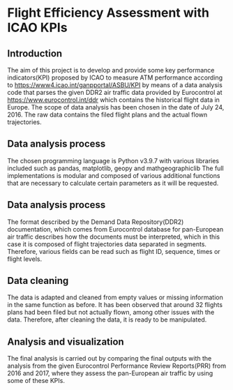 # Flight Efficiency Assessment with ICAO KPIs

## Introduction
The aim of this project is to develop and provide some key performance indicators(KPI) proposed
by ICAO to measure ATM performance according to https://www4.icao.int/ganpportal/ASBU/KPI by means of a data analysis code that parses the given DDR2 air traffic data provided by Eurocontrol at https://www.eurocontrol.int/ddr which contains the historical flight data in Europe. The scope of data analysis has been chosen in the date of July 24, 2016. The raw data contains the filed flight plans and the actual flown trajectories.

## Data analysis process
The chosen programming language is Python v3.9.7 with various libraries included such as pandas, matplotlib, geopy and mathgeographiclib The full implementations is modular and composed of various additional functions that are necessary to calculate certain parameters as it will be requested.

## Data analysis process
The format described by the Demand Data Repository(DDR2) documentation, which
comes from Eurocontrol database for pan-European air traffic describes how the documents must be interpreted, which in this case it is composed of flight trajectories data separated in segments. Therefore, various fields can be read such as flight ID, sequence, times or flight levels.

## Data cleaning
The data is adapted and cleaned from empty values or missing information in the same function as before. It has been observed that around 32 flights plans had been filed but not actually flown, among other issues with the data. Therefore, after cleaning the data, it is ready to be manipulated.

## Analysis and visualization
The final analysis is carried out by comparing the final outputs with the analysis from the given
Eurocontrol Performance Review Reports(PRR) from 2016 and 2017, where they assess the pan-European air traffic by using some of these KPIs.




